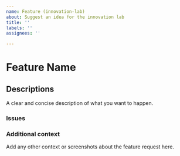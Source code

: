 ```yaml
---
name: Feature (innovation-lab)
about: Suggest an idea for the innovation lab
title: ''
labels: ''
assignees: ''

---
```


# Feature Name

## Descriptions

A clear and concise description of what you want to happen.

### Issues

### Additional context

Add any other context or screenshots about the feature request here.
